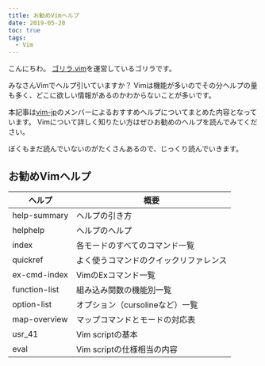 ```yaml
---
title: お勧めVimヘルプ
date: 2019-05-20
toc: true
tags: 
  - Vim
---
```


こんにちわ。
[ゴリラ.vim](https://gorillavim.connpass.com/)を運営しているゴリラです。

みなさんVimでヘルプ引いていますか？
Vimは機能が多いのでその分ヘルプの量も多く、どこに欲しい情報があるのかわからないことが多いです。

本記事は[vim-jp](https://vim-jp.org/)のメンバーによるおすすめヘルプについてまとめた内容となっています。
Vimについて詳しく知りたい方はぜひお勧めのヘルプを読んでみてください。

ぼくもまだ読んでいないのがたくさんあるので、じっくり読んでいきます。

## お勧めVimヘルプ
| ヘルプ        | 概要                                   |
|---------------|----------------------------------------|
| help-summary  | ヘルプの引き方                         |
| helphelp      | ヘルプのヘルプ                         |
| index         | 各モードのすべてのコマンド一覧         |
| quickref      | よく使うコマンドのクイックリファレンス |
| ex-cmd-index  | VimのExコマンド一覧                    |
| function-list | 組み込み関数の機能別一覧               |
| option-list   | オプション（cursolineなど）一覧        |
| map-overview  | マップコマンドとモードの対応表         |
| usr_41        | Vim scriptの基本                       |
| eval          | Vim scriptの仕様相当の内容             |

